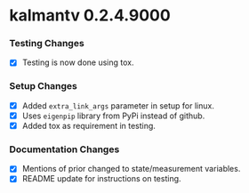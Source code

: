 # kalmantv 0.2.4.9000

### Testing Changes

- [x] Testing is now done using tox. 

### Setup Changes

- [x] Added `extra_link_args` parameter in setup for linux.
- [x] Uses `eigenpip` library from PyPi instead of github.
- [x] Added tox as requirement in testing.

### Documentation Changes

- [x] Mentions of prior changed to state/measurement variables.
- [x] README update for instructions on testing.
